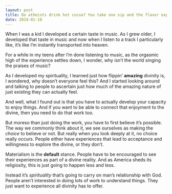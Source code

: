 ```yaml
---
layout: post
title: Do atheists drink hot cocoa? You take one sip and the flavor explodes in the mouth. Isn&#39;t it the best gift our God created? Isn&#39;t it the very evidence that atheists requested?
date: 2019-01-10
---
```


<p>When I was a kid I developed a certain taste in music. As I grew older, I developed that taste in music and now when I listen to a track I particularly like, it’s like I’m instantly transported into heaven.</p><p>For a while in my teens after I’m done listening to music, as the orgasmic high of the experience settles down, I wonder, why isn’t the world singing the praises of music?</p><p>As I developed my spirituality, I learned just how flippin’ <b>amazing</b> divinity is, I wondered, why doesn’t everyone feel this? And I started looking around and talking to people to ascertain just how much of the amazing nature of just existing they can actually feel.</p><p>And well, what I found out is that you have to actually develop your capacity to enjoy things. And if you want to be able to connect that enjoyment to the divine, then you need to do that work too.</p><p>But moreso than just doing the work, you have to first believe it’s possible. The way we commonly think about it, we see ourselves as making the <i>choice</i> to believe or not. But really when you look deeply at it, no choice really occurs. People either have experiences that lead to acceptance and willingness to explore the divine, or they don’t.</p><p>Materialism is the <b>default</b> stance. People have to be encouraged to see their experiences as part of a divine reality. And as America sheds its religiosity, this is just going to happen less and less.</p><p>Instead it’s <i>spirituality</i> that’s going to carry on man’s relationship with God. People aren’t interested in doing lots of work to understand things. They just want to experience all divinity has to offer.</p>
